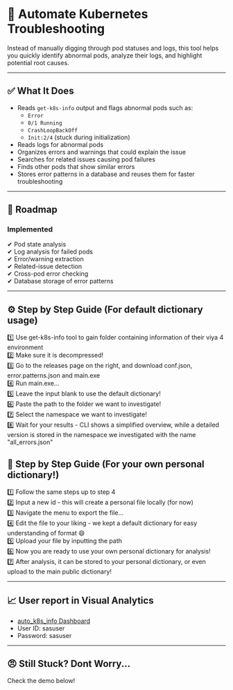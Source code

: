 # 🚀 Automate Kubernetes Troubleshooting

Instead of manually digging through pod statuses and logs, this tool helps you quickly identify abnormal pods, analyze their logs, and highlight potential root causes.

---

## ✅ What It Does
- Reads `get-k8s-info` output and flags abnormal pods such as:
  - `Error`
  - `0/1 Running`
  - `CrashLoopBackOff`
  - `Init:2/4` (stuck during initialization)
- Reads logs for abnormal pods
- Organizes errors and warnings that could explain the issue
- Searches for related issues causing pod failures
- Finds other pods that show similar errors
- Stores error patterns in a database and reuses them for faster troubleshooting

---

## 📝 Roadmap

### Implemented
✔ Pod state analysis  
✔ Log analysis for failed pods  
✔ Error/warning extraction  
✔ Related-issue detection  
✔ Cross-pod error checking  
✔ Database storage of error patterns  

---

## ⚙️ Step by Step Guide (For default dictionary usage)

:one: Use get-k8s-info tool to gain folder containing information of their viya 4 environment  
:two: Make sure it is decompressed!  
:three: Go to the releases page on the right, and download conf.json, error.patterns.json and main.exe  
:four: Run main.exe...  
:five: Leave the input blank to use the default dictionary!  
:six: Paste the path to the folder we want to investigate!  
:seven: Select the namespace we want to investigate!  
:eight: Wait for your results - CLI shows a simplified overview, while a detailed version is stored in the namespace we investigated with the name "all_errors.json"  

## 👷 Step by Step Guide (For your own personal dictionary!)

:one: Follow the same steps up to step 4  
:two: Input a new id - this will create a personal file locally (for now)  
:three: Navigate the menu  to export the file...  
:four: Edit the file to your liking - we kept a default dictionary for easy understanding of format 😄  
:five: Upload your file by inputting the path  
:six: Now you are ready to use your own personal dictionary for analysis!  
:seven: After analysis, it can be stored to your personal dictionary, or even upload to the main public dictionary!  

---

## :chart_with_upwards_trend: User report in Visual Analytics
- [auto_k8s_info Dashboard](https://trck1076843.trc.sas.com/SASVisualAnalytics/?reportUri=%2Freports%2Freports%2F6770e85c-7f57-413b-9783-cd43a2ce759c&reportViewOnly=true&reportContextBar=false&pageNavigation=false&sas-welcome=false)
- User ID: sasuser
- Password: sasuser
---

## 😠 Still Stuck? Dont Worry...

Check the demo below!

